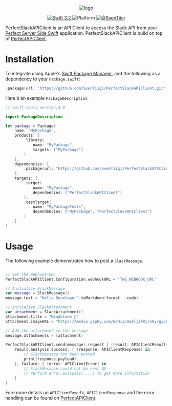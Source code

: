 <p align="center">
	<img src="https://raw.githubusercontent.com/SvenTiigi/PerfectSlackAPIClient/master/.assets/logo.png" alt="logo">
</p>

<p align="center">
	<a href="https://developer.apple.com/swift/" target="_blank">
		<img src="https://img.shields.io/badge/Swift-4.0-orange.svg" alt="Swift 3.2">
	</a>
	<img src="https://img.shields.io/badge/platform-macOS%20%7C%20Linux-yellow.svg" alt="Platform">
	<a href="https://twitter.com/SvenTiigi" target="_blank">
		<img src="https://img.shields.io/badge/contact-@SvenTiigi-blue.svg" alt="@SvenTiigi">
	</a>
</p>

PerfectSlackAPIClient is an API Client to access the Slack API from your [Perfect Server Side Swift](https://github.com/PerfectlySoft/Perfect) application. PerfectSlackAPIClient is build on top of [PerfectAPIClient](https://github.com/SvenTiigi/PerfectAPIClient).

# Installation
To integrate using Apple's [Swift Package Manager](https://swift.org/package-manager/), add the following as a dependency to your `Package.swift`:

```swift
.package(url: "https://github.com/SvenTiigi/PerfectSlackAPIClient.git", from: "1.0.0")
```
Here's an example `PackageDescription`:

```swift
// swift-tools-version:4.0

import PackageDescription

let package = Package(
    name: "MyPackage",
    products: [
        .library(
            name: "MyPackage",
            targets: ["MyPackage"]
        )
    ],
    dependencies: [
        .package(url: "https://github.com/SvenTiigi/PerfectSlackAPIClient.git", from: "1.0.0")
    ],
    targets: [
        .target(
            name: "MyPackage",
            dependencies: ["PerfectSlackAPIClient"]
        ),
        .testTarget(
            name: "MyPackageTests",
            dependencies: ["MyPackage", "PerfectSlackAPIClient"]
        )
    ]
)
```

# Usage
The following example demonstrates how to post a `SlackMessage`.

```swift

// Set the Webhook-URL
PerfectSlackAPIClient.Configuration.webhookURL = "THE_WEBHOOK_URL"

// Initialize SlackMessage
var message = SlackMessage()
message.text = "Hello Developer".toMarkdown(format: .code)

// Initialize SlackAttachment
var attachment = SlackAttachment()
attachment.title = "Mindblown 🤯"
attachment.imageURL = "https://media.giphy.com/media/Um3ljJl8jrnHy/giphy.gif"

// Add the attachment to the message
message.attachments = [attachment]

PerfectSlackAPIClient.send(message).request { (result: APIClientResult<APIClientResponse>) in
    result.analysis(success: { (response: APIClientResponse) in
        // SlackMessage has been posted
        print(response.payload)
    }, failure: { (error: APIClientError) in
        // SlackMessage could not be sent 😱
        // Perform error.analysis(....) to get more information
    }
}

```

Fore more details on `APIClientResult`, `APIClientResponse` and the error handling can be found on [PerfectAPIClient](https://github.com/SvenTiigi/PerfectAPIClient).